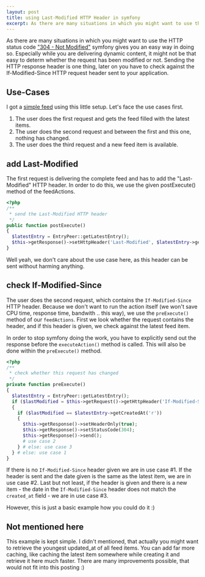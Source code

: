 ```yaml
---
layout: post
title: using Last-Modified HTTP Header in symfony
excerpt: As there are many situations in which you might want to use the HTTP status code ["304 - Not Modified"](http://en.wikipedia.org/wiki/List_of_HTTP_status_codes#3xx_Redirection "List of HTTP status codes - Wikipedia, the free encyclopedia") symfony gives you an easy way in doing so. Especially while you are delivering dynamic content, it might not be that easy to determ whether the request has been modified or not. Sending the HTTP response header is one thing, later on you have to check against the If-Modified-Since HTTP request header sent to your application.
---
```

As there are many situations in which you might want to use the HTTP status code ["304 - Not Modified"](http://en.wikipedia.org/wiki/List_of_HTTP_status_codes#3xx_Redirection "List of HTTP status codes - Wikipedia, the free encyclopedia") symfony gives you an easy way in doing so. Especially while you are delivering dynamic content, it might not be that easy to determ whether the request has been modified or not. Sending the HTTP response header is one thing, later on you have to check against the If-Modified-Since HTTP request header sent to your application.

## Use-Cases

I got a [simple feed](http://bestof.wstar.de/feed "Best of White Star Clan") using this little setup. Let's face the use cases first.

1. The user does the first request and gets the feed filled with the latest items.
2. The user does the second request and between the first and this one, nothing has changed.
3. The user does the third request and a new feed item is available.

## add Last-Modified

The first request is delivering the complete feed and has to add the "Last-Modified" HTTP header. In order to do this, we use the given postExecute() method of the feedActions.
```php
<?php
/**
 * send the Last-Modified HTTP header
 */
public function postExecute()
{
  $latestEntry = EntryPeer::getLatestEntry();
  $this->getResponse()->setHttpHeader('Last-Modified', $latestEntry->getCreatedAt('r'));
}
```

Well yeah, we don't care about the use case here, as this header can be sent without harming anything.

## check If-Modified-Since

The user does the second request, which contains the `If-Modified-Since` HTTP header. Because we don't want to run the action itself (we won't save CPU time, response time, bandwith .. this way), we use the `preExecute()` method of our `feedActions`. First we look whether the request contains the header, and if this header is given, we check against the latest feed item.

In order to stop symfony doing the work, you have to explicitly send out the response before the `executeAction()` method is called. This will also be done within the `preExecute()` method.

```php
<?php
/**
 * check whether this request has changed
 */
private function preExecute()
{
  $latestEntry = EntryPeer::getLatestEntry();
  if ($lastModified = $this->getRequest()->getHttpHeader('If-Modified-Since'))
  {
    if ($lastModified == $latestEntry->getCreatedAt('r'))
    {
      $this->getResponse()->setHeaderOnly(true);
      $this->getResponse()->setStatusCode(304);
      $this->getResponse()->send();
      # use case 2
    } # else: use case 3
  } # else: use case 1
}
```

If there is no `If-Modified-Since` header given we are in use case #1. If the header is sent and the date given is the same as the latest item, we are in use case #2. Last but not least, if the header is given and there is a new item - the date in the `If-Modified-Since` header does not match the `created_at` field - we are in use case #3.

However, this is just a basic example how you could do it :)

## Not mentioned here

This example is kept simple. I didn't mentioned, that actually you might want to retrieve the youngest updated_at of all feed items. You can add far more caching, like caching the latest item somewhere while creating it and retrieve it here much faster. There are many improvements possible, that would not fit into this posting :)
